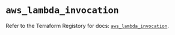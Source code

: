 # `aws_lambda_invocation`

Refer to the Terraform Registory for docs: [`aws_lambda_invocation`](https://registry.terraform.io/providers/hashicorp/aws/5.16.0/docs/resources/lambda_invocation).
